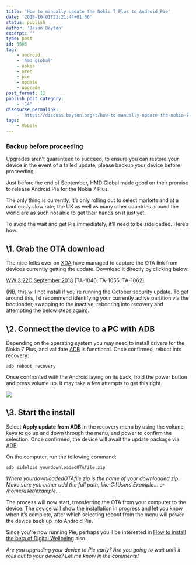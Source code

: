 ```yaml
---
title: 'How to manually update the Nokia 7 Plus to Android Pie'
date: '2018-10-01T23:21:44+01:00'
status: publish
author: 'Jason Bayton'
excerpt: ''
type: post
id: 6805
tag:
    - android
    - 'hmd global'
    - nokia
    - oreo
    - pie
    - update
    - upgrade
post_format: []
publish_post_category:
    - '14'
discourse_permalink:
    - 'https://discuss.bayton.org/t/how-to-manually-update-the-nokia-7-plus-to-pie/191'
tags:
    - Mobile
---
```

<div class="callout callout-warning">

### Backup before proceeding

Upgrades aren’t guaranteed to succeed, to ensure you can restore your device in the event of a failed update, please backup your device before proceeding. </div>

Just before the end of September, HMD Global made good on their promise to release Android Pie for the Nokia 7 Plus.

The only thing is currently, it’s only rolling out to select markets and at a cautiously slow rate; the UK as well as many other countries around the world are as such not able to get their hands on it just yet.

To avoid the wait and get Pie immediately, it’ll need to be sideloaded. Here’s how:

\1. Grab the OTA download
-------------------------

The nice folks over on [XDA](https://forum.xda-developers.com/nokia-7-plus/development/ota-nokia-7-plus-ota-links-t3818774) have managed to capture the OTA link from devices currently getting the update. Download it directly by clicking below:

[WW 3.22C September 2018](https://android.googleapis.com/packages/ota-api/nokia_b2nsprout_onyx00ww/105d70f18f853101a4e4d47f66b60a97318bc589.zip) \[TA-1046, TA-1055, TA-1062\]

(NB, this will not install if you’re running the October security update. To get around this, I’d recommend identifying your currently active partition via the bootloader, swapping to the inactive, rebooting into recovery and attempting the below steps again).

\2. Connect the device to a PC with ADB
--------------------------------------

Depending on the operating system you may need to install drivers for the Nokia 7 Plus, and validate [ADB](https://www.xda-developers.com/install-adb-windows-macos-linux/) is functional. Once confirmed, reboot into recovery:

```
adb reboot recovery
```

Once confronted with the Android laying on its back, hold the power button and press volume up. It may take a few attempts to get this right.

![](https://r2_worker.bayton.workers.dev/uploads/2018/10/image-1.png)

\3. Start the install
--------------------

Select **Apply update from ADB** in the recovery menu by using the volume keys to go up and down through the menu, and power to confirm the selection. Once confirmed, the device will await the update package via [ADB](https://www.xda-developers.com/install-adb-windows-macos-linux/).

On the computer, run the following command:

```
adb sideload yourdownloadedOTAfile.zip
```

*Where yourdownloadedOTAfile.zip is the name of your downloaded zip. Make sure you either add the full path, like C:\\Users\\Example… or /home/user/example…*

The process will now start, transferring the OTA from your computer to the device. The device will show the installation in progress and let you know when it’s complete, after which selecting reboot from the menu will power the device back up into Android Pie.

Since you’re now running Pie, perhaps you’ll be interested in [How to install the beta of Digital Wellbeing](/2018/10/how-to-sideload-the-digital-wellbeing-beta-on-pie/) also.

*Are you upgrading your device to Pie early? Are you going to wait until it rolls out to your device? Let me know in the comments!*